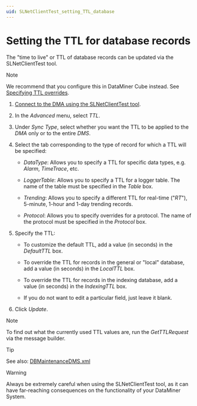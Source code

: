 ```yaml
---
uid: SLNetClientTest_setting_TTL_database
---
```


# Setting the TTL for database records

The "time to live" or TTL of database records can be updated via the SLNetClientTest tool.

> [!NOTE]
> We recommend that you configure this in DataMiner Cube instead. See [Specifying TTL overrides](xref:Specifying_TTL_overrides).

1. [Connect to the DMA using the SLNetClientTest tool](xref:Connecting_to_a_DMA_with_the_SLNetClientTest_tool).

1. In the *Advanced* menu, select *TTL*.

1. Under *Sync Type*, select whether you want the TTL to be applied to the *DMA* only or to the entire *DMS*.

1. Select the tab corresponding to the type of record for which a TTL will be specified:

   - *DataType*: Allows you to specify a TTL for specific data types, e.g. *Alarm*, *TimeTrace*, etc.

   - *LoggerTable*: Allows you to specify a TTL for a logger table. The name of the table must be specified in the *Table* box.

   - *Trending*: Allows you to specify a different TTL for real-time ("*RT*"), 5-minute, 1-hour and 1-day trending records.

   - *Protocol*: Allows you to specify overrides for a protocol. The name of the protocol must be specified in the *Protocol* box.

1. Specify the TTL:

   - To customize the default TTL, add a value (in seconds) in the *DefaultTTL* box.

   - To override the TTL for records in the general or "local" database, add a value (in seconds) in the *LocalTTL* box.

   - To override the TTL for records in the indexing database, add a value (in seconds) in the *IndexingTTL* box.

   - If you do not want to edit a particular field, just leave it blank.

1. Click *Update*.

> [!NOTE]
> To find out what the currently used TTL values are, run the *GetTTLRequest* via the message builder.

> [!TIP]
> See also: [DBMaintenanceDMS.xml](xref:DBMaintenanceDMS_xml)

> [!WARNING]
> Always be extremely careful when using the SLNetClientTest tool, as it can have far-reaching consequences on the functionality of your DataMiner System.
